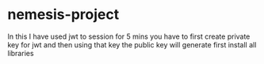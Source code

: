 # nemesis-project
In this I have used jwt to session for 5 mins
you have to first create private key for jwt and then using that key the public key will generate
first install all libraries
